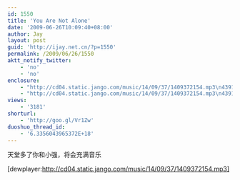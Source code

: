 ```yaml
---
id: 1550
title: 'You Are Not Alone'
date: '2009-06-26T10:09:40+08:00'
author: Jay
layout: post
guid: 'http://ijay.net.cn/?p=1550'
permalink: /2009/06/26/1550
aktt_notify_twitter:
    - 'no'
    - 'no'
enclosure:
    - "http://cd04.static.jango.com/music/14/09/37/1409372154.mp3\n4391078\naudio/mpeg"
    - "http://cd04.static.jango.com/music/14/09/37/1409372154.mp3\n4391078\naudio/mpeg"
views:
    - '3181'
shorturl:
    - 'http://goo.gl/Vr1Zw'
duoshuo_thread_id:
    - '6.3356043965372E+18'
---
```


天堂多了你和小强，将会充满音乐

[dewplayer:http://cd04.static.jango.com/music/14/09/37/1409372154.mp3]